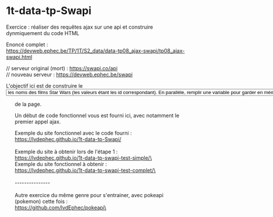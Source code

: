 # 1t-data-tp-Swapi

Exercice : réaliser des requêtes ajax sur une api et construire dynmiquement du code HTML  
  
Enoncé complet :  
https://devweb.ephec.be/TP/1T/S2_data/data-tp08_ajax-swapi/tp08_ajax-swapi.html  
  
// serveur original (mort) : https://swapi.co/api  
// nouveau serveur : https://devweb.ephec.be/swapi  
  
L'objectif ici est de construire le <select> avec comme <option> les noms des films Star Wars (les valeurs étant les id correspondant).  
En parallèle, remplir une variable pour garder en mémoire les liens des personnages de ces films.  
Ensuite, lors d'un changement dans ce select,  
faire des appels sur ces liens de personnages pour pouvoir afficher les noms des personnages des films dans la liste <ul> de la page.  
   
Un début de code fonctionnel vous est fourni ici, avec notamment le premier appel ajax.   
  
Exemple du site fonctionnel avec le code fourni :  
https://lvdephec.github.io/1t-data-tp-Swapi/  
\
Exemple du site à obtenir lors de l'étape 1 :\
https://lvdephec.github.io/1t-data-tp-swapi-test-simple/\
\
Exemple du site fonctionnel à obtenir :\
https://lvdephec.github.io/1t-data-tp-swapi-test-complet/\
\
\
---------------\
\
Autre exercice du même genre pour s'entrainer, avec pokeapi (pokemon) cette fois :\
https://github.com/lvdEphec/pokeapi\
